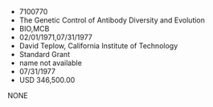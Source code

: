 * 7100770
* The Genetic Control of Antibody Diversity and Evolution
* BIO,MCB
* 02/01/1971,07/31/1977
* David Teplow, California Institute of Technology
* Standard Grant
*   name not available
* 07/31/1977
* USD 346,500.00

NONE